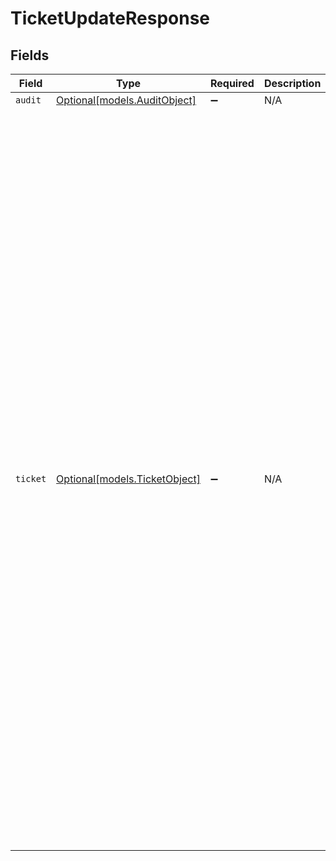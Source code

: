 # TicketUpdateResponse


## Fields

| Field                                                                                                                                                                                                                                                                                                                                                                                                                                                                                                                                                                                                                                                                                                                                                                                                                                                                                                                                                                                                                                                            | Type                                                                                                                                                                                                                                                                                                                                                                                                                                                                                                                                                                                                                                                                                                                                                                                                                                                                                                                                                                                                                                                             | Required                                                                                                                                                                                                                                                                                                                                                                                                                                                                                                                                                                                                                                                                                                                                                                                                                                                                                                                                                                                                                                                         | Description                                                                                                                                                                                                                                                                                                                                                                                                                                                                                                                                                                                                                                                                                                                                                                                                                                                                                                                                                                                                                                                      | Example                                                                                                                                                                                                                                                                                                                                                                                                                                                                                                                                                                                                                                                                                                                                                                                                                                                                                                                                                                                                                                                          |
| ---------------------------------------------------------------------------------------------------------------------------------------------------------------------------------------------------------------------------------------------------------------------------------------------------------------------------------------------------------------------------------------------------------------------------------------------------------------------------------------------------------------------------------------------------------------------------------------------------------------------------------------------------------------------------------------------------------------------------------------------------------------------------------------------------------------------------------------------------------------------------------------------------------------------------------------------------------------------------------------------------------------------------------------------------------------- | ---------------------------------------------------------------------------------------------------------------------------------------------------------------------------------------------------------------------------------------------------------------------------------------------------------------------------------------------------------------------------------------------------------------------------------------------------------------------------------------------------------------------------------------------------------------------------------------------------------------------------------------------------------------------------------------------------------------------------------------------------------------------------------------------------------------------------------------------------------------------------------------------------------------------------------------------------------------------------------------------------------------------------------------------------------------- | ---------------------------------------------------------------------------------------------------------------------------------------------------------------------------------------------------------------------------------------------------------------------------------------------------------------------------------------------------------------------------------------------------------------------------------------------------------------------------------------------------------------------------------------------------------------------------------------------------------------------------------------------------------------------------------------------------------------------------------------------------------------------------------------------------------------------------------------------------------------------------------------------------------------------------------------------------------------------------------------------------------------------------------------------------------------- | ---------------------------------------------------------------------------------------------------------------------------------------------------------------------------------------------------------------------------------------------------------------------------------------------------------------------------------------------------------------------------------------------------------------------------------------------------------------------------------------------------------------------------------------------------------------------------------------------------------------------------------------------------------------------------------------------------------------------------------------------------------------------------------------------------------------------------------------------------------------------------------------------------------------------------------------------------------------------------------------------------------------------------------------------------------------- | ---------------------------------------------------------------------------------------------------------------------------------------------------------------------------------------------------------------------------------------------------------------------------------------------------------------------------------------------------------------------------------------------------------------------------------------------------------------------------------------------------------------------------------------------------------------------------------------------------------------------------------------------------------------------------------------------------------------------------------------------------------------------------------------------------------------------------------------------------------------------------------------------------------------------------------------------------------------------------------------------------------------------------------------------------------------- |
| `audit`                                                                                                                                                                                                                                                                                                                                                                                                                                                                                                                                                                                                                                                                                                                                                                                                                                                                                                                                                                                                                                                          | [Optional[models.AuditObject]](../models/auditobject.md)                                                                                                                                                                                                                                                                                                                                                                                                                                                                                                                                                                                                                                                                                                                                                                                                                                                                                                                                                                                                         | :heavy_minus_sign:                                                                                                                                                                                                                                                                                                                                                                                                                                                                                                                                                                                                                                                                                                                                                                                                                                                                                                                                                                                                                                               | N/A                                                                                                                                                                                                                                                                                                                                                                                                                                                                                                                                                                                                                                                                                                                                                                                                                                                                                                                                                                                                                                                              |                                                                                                                                                                                                                                                                                                                                                                                                                                                                                                                                                                                                                                                                                                                                                                                                                                                                                                                                                                                                                                                                  |
| `ticket`                                                                                                                                                                                                                                                                                                                                                                                                                                                                                                                                                                                                                                                                                                                                                                                                                                                                                                                                                                                                                                                         | [Optional[models.TicketObject]](../models/ticketobject.md)                                                                                                                                                                                                                                                                                                                                                                                                                                                                                                                                                                                                                                                                                                                                                                                                                                                                                                                                                                                                       | :heavy_minus_sign:                                                                                                                                                                                                                                                                                                                                                                                                                                                                                                                                                                                                                                                                                                                                                                                                                                                                                                                                                                                                                                               | N/A                                                                                                                                                                                                                                                                                                                                                                                                                                                                                                                                                                                                                                                                                                                                                                                                                                                                                                                                                                                                                                                              | {<br/>"assignee_id": 235323,<br/>"collaborator_ids": [<br/>35334,<br/>234<br/>],<br/>"created_at": "2009-07-20T22:55:29Z",<br/>"custom_fields": [<br/>{<br/>"id": 27642,<br/>"value": "745"<br/>},<br/>{<br/>"id": 27648,<br/>"value": "yes"<br/>}<br/>],<br/>"custom_status_id": 123,<br/>"description": "The fire is very colorful.",<br/>"due_at": null,<br/>"external_id": "ahg35h3jh",<br/>"follower_ids": [<br/>35334,<br/>234<br/>],<br/>"from_messaging_channel": false,<br/>"generated_timestamp": 1304553600,<br/>"group_id": 98738,<br/>"has_incidents": false,<br/>"id": 35436,<br/>"organization_id": 509974,<br/>"priority": "high",<br/>"problem_id": 9873764,<br/>"raw_subject": "{{dc.printer_on_fire}}",<br/>"recipient": "support@company.com",<br/>"requester_id": 20978392,<br/>"satisfaction_rating": {<br/>"comment": "Great support!",<br/>"id": 1234,<br/>"score": "good"<br/>},<br/>"sharing_agreement_ids": [<br/>84432<br/>],<br/>"status": "open",<br/>"subject": "Help, my printer is on fire!",<br/>"submitter_id": 76872,<br/>"tags": [<br/>"enterprise",<br/>"other_tag"<br/>],<br/>"type": "incident",<br/>"updated_at": "2011-05-05T10:38:52Z",<br/>"url": "https://company.zendesk.com/api/v2/tickets/35436.json",<br/>"via": {<br/>"channel": "web"<br/>}<br/>} |